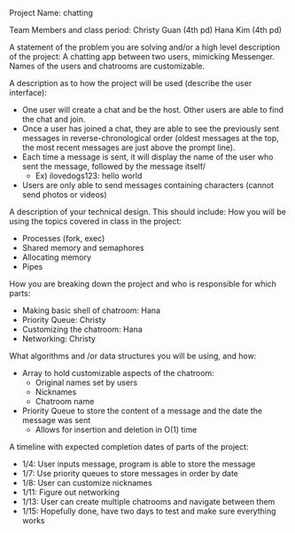 Project Name: chatting

Team Members and class period:
Christy Guan (4th pd)
Hana Kim (4th pd)

A statement of the problem you are solving and/or a high level description of the project:
A chatting app between two users, mimicking Messenger. Names of the users and chatrooms are customizable.

A description as to how the project will be used (describe the user interface):
- One user will create a chat and be the host. Other users are able to find the chat and join.
- Once a user has joined a chat, they are able to see the previously sent messages in reverse-chronological order (oldest messages at the top, the most recent messages are just above the prompt line).
- Each time a message is sent, it will display the name of the user who sent the message, followed by the message itself/
  - Ex) ilovedogs123: hello world
- Users are only able to send messages containing characters (cannot send photos or videos)



A description of your technical design. This should include:
How you will be using the topics covered in class in the project:
- Processes (fork, exec)
- Shared memory and semaphores
- Allocating memory
- Pipes

How you are breaking down the project and who is responsible for which parts:
- Making basic shell of chatroom: Hana
- Priority Queue: Christy
- Customizing the chatroom: Hana
- Networking: Christy

What algorithms and /or data structures you will be using, and how:
- Array to hold customizable aspects of the chatroom:
  * Original names set by users
  * Nicknames
  * Chatroom name
- Priority Queue to store the content of a message and the date the message was sent
  * Allows for insertion and deletion in O(1) time



A timeline with expected completion dates of parts of the project:
- 1/4: User inputs message, program is able to store the message
- 1/7: Use priority queues to store messages in order by date
- 1/8: User can customize nicknames
- 1/11: Figure out networking
- 1/13: User can create multiple chatrooms and navigate between them
- 1/15: Hopefully done, have two days to test and make sure everything works
